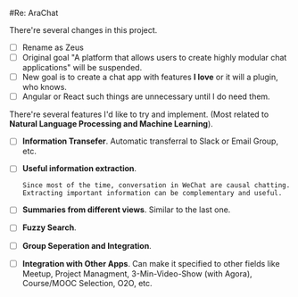 #Re: AraChat

There're several changes in this project.

- [ ] Rename as Zeus
- [ ] Original goal "A platform that allows users to create highly modular chat applications" will be suspended.
- [ ] New goal is to create a chat app with features __I love__ or it will a plugin, who knows.
- [ ] Angular or React such things are unnecessary until I do need them.

There're several features I'd like to try and implement. (Most related to __Natural Language Processing and Machine Learning__).

- [ ] __Information Transefer__. Automatic transferral to Slack or Email Group, etc.
- [ ] __Useful information extraction__. 

      Since most of the time, conversation in WeChat are causal chatting. Extracting important information can be complementary and useful.
- [ ] __Summaries from different views__. Similar to the last one. 

- [ ] __Fuzzy Search__.

- [ ] __Group Seperation and Integration__.

- [ ] __Integration with Other Apps__. Can make it specified to other fields like Meetup, Project Managment, 3-Min-Video-Show (with Agora), Course/MOOC Selection, O2O, etc.



